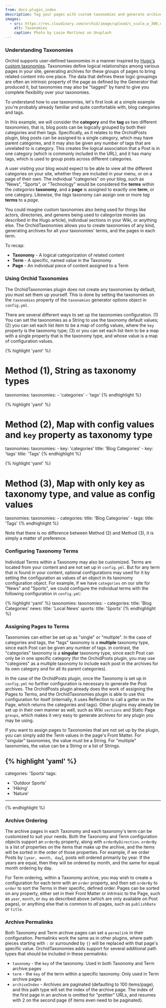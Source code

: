 ```yaml
---
from: docs.plugin_index
description: Tag your pages with custom taxonomies and generate archives and landing pages for your taxonomy groups.
images:
  - src: https://res.cloudinary.com/orchid/image/upload/c_scale,w_300,e_blur:150/v1524973072/plugins/taxonomies.jpg
    alt: Taxonomies
    caption: Photo by Louie Martinez on Unsplash
---
```


### Understanding Taxonomies

Orchid supports user-defined taxonomies in a manner inspired by 
[Hugo's custom taxonomies](https://gohugo.io/content-management/taxonomies/). Taxonomies define logical relationships
among various pages in your site, generating archives for these groups of pages to bring related content into one place.
The data that defines these logic groupings are often an intrinsic property of the page as defined by the Generator that
produced it, but taxonomies may also be "tagged" by hand to give you complete flexibility over your taxonomies. 

To understand how to use taxonomies, let's first look at a simple example you're probably already familiar and quite
comfortable with, blog categories and tags. 

In this example, we will consider the **category** and the **tag** as two different _taxonomies_, that is, blog posts 
can be logically grouped by both their categories and their tags. Specifically, as it relates to the OrchidPosts plugin,
blog posts can be assigned to a single category, which may have parent categories, and it may also be given any number
of tags that are unrelated to is category. This creates the logical association that a Post is in one category (which
is commonly included in the URL), and it has many tags, which is used to group posts across different categories. 

A user visiting your blog would expect to be able to view all the different categories on your site, whether they are 
included in your menu, or on a page of their own. The individual "categories" on your blog, such as "News", "Sports", 
or "Technology" would be considered the **terms** within the _categories_ **taxonomy**, and a **page** is assigned to 
exactly one **term**, or one category. Likewise, the _tags_ taxonomy can assign one or more  _tag_ **terms** to a 
_page_.

You could imagine custom taxonomies also being used for things like actors, directories, and generes being used to 
categorize movies (as described in the Hugo article), individual sections in your Wiki, or anything else. The 
OrchidTaxonomies allows you to create taxonomies of any kind, generating archives for all your taxonomies' terms, and 
the pages in each term.

To recap:

- **Taxonomy** - A logical categorization of related content
- **Term** - A specific, named value in the Taxonomy
- **Page** - An individual piece of content assigned to a Term

### Using Orchid Taxonomies

The OrchidTaxonomies plugin does not create any taxonomies by default, you must set them up yourself. This is done by
setting the taxonomies on the `taxonomies` property of the `taxonomies` generator options object in `config.yml`.

There are several different ways to set up the taxonomies configuration. (1) You can set the taxonomies as a String to 
use the taxonomy default values; (2) you can set each list item to be a map of config values, where the `key` property 
is the taxonomy type; (3) or you can set each list item to be a map with a single property that is the taxonomy type, 
and whose value is a map of configuration values. 

{% highlight 'yaml' %}
# Method (1), String as taxonomy types
taxonomies: 
  taxonomies:
    - 'categories'
    - 'tags'
{% endhighlight %}

{% highlight 'yaml' %}
# Method (2), Map with config values and `key` property as taxonomy type
taxonomies: 
  taxonomies:
    - key: 'categories'
      title: 'Blog Categories'
    - key: 'tags'
      title: 'Tags'
{% endhighlight %}

{% highlight 'yaml' %}
# Method (3), Map with only key as taxonomy type, and value as config values
taxonomies: 
  taxonomies:
    - categories: 
        title: 'Blog Categories'
    - tags:
        title: 'Tags'
{% endhighlight %}

Note that there is no difference between Method (2) and Method (3), it is simply a matter of preference.

### Configuring Taxonomy Terms

Individual Terms within a Taxonomy may also be customized. Terms are located from your content and are not set up in
`config.yml`. But for any term that _is_ found in your content, optional configurations may used for it by setting the
configuration as values of an object in its taxonomy configuration object. For example, if we have `categories` on our
site for "News" and "Sports", we could configure the individual terms with the following configuration in `config.yml`:

{% highlight 'yaml' %}
taxonomies: 
  taxonomies:
    - categories: 
        title: 'Blog Categories'
        news: 
          title: 'Local News'
        sports: 
          title: 'Sports'
{% endhighlight %}

### Assigning Pages to Terms

Taxonomies can either be set up as "single" or "multiple". In the case of categories and tags, the "tags" taxonomy is a 
**multiple** taxonomy type, since each Post can be given any number of tags. in contrast, the "categories" taxonomy is a
**singular** taxonomy type, since each Post can only be in one specific category (for the OrchidPosts plugin, you 
may use "categores" as a multiple taxonomy to include each post in the archives for its own category and for all its 
parent categories).

In the case of the OrchidPosts plugin, once the Taxonomy is set up in `config.yml` no further configuration is necessary
to generate the Post archives. The OrchidPosts plugin already does the work of assigning the Pages to Terms, and the 
OrchidTaxonomies plugin is able to use this configuration for itself (internally, it uses Reflection to call a getter on 
the Page, which returns the categories and tags). Other plugins may already be set up in their own manner as well, such 
as Wiki `sections` and Static Page `groups`, which makes it very easy to generate archives for any plugin you may be 
using. 

If you want to assign pages to Taxonomies that are not set up by the plugin, you can simply add the Term values in the
page's Front Matter. For "singular" taxonomies, the value must be a String. For "multiple" taxonomies, the value can be 
a String or a list of Strings.

{% highlight 'yaml' %}
---
categories: 'Sports'
tags:
  - 'Outdoor Sports'
  - 'Hiking'
  - 'Nature'
---
{% endhighlight %}

### Archive Ordering

The archive pages in each Taxonomy and each taxonomy's term can be customized to suit your needs. Both the Taxonomy and 
Term configuration objects support an `orderBy` property, along with `orderByDirection`. `orderBy` is a list of 
properties on the items that make up the archive, and the items will be sorted in the order of those properties. For 
example, if we order Posts by `[year, month, day`], posts will ordered primarily by year. If the years are equal, then 
they will be ordered by month, and the same for equal month ordering by day.

For Term ordering, within a Taxonomy archive, you may wish to create a configuration for each term with an `order` 
property, and then set `orderBy` to `order` to sort the Terms in their specific, defined order. Pages can be sorted on
any property, either set in their Front Matter or intrinsic to the Page, such as `year`, `month`, or `day` as described 
above (which are only available on Post pages), or anything else that is common to _all_ pages, such as `publishDate`
or `title`.

### Archive Permalinks

Both Taxonomy and Term archive pages can set a `permalink` in their configuration. Permalinks work the same as in other
plugins, where path pieces starting with `:` or surrounded by `{}` will be replaced with that page's specific value. 
OrchidTaxonomies adds support for several additional path types that should be included in these permalinks:

- `taxonomy` - the `key` of the taxonomy. Used in both Taxonomy and Term archive pages
- `term` - the `key` of the term within a specific taxonomy. Only used in Term archive pages
- `archiveIndex` - Archives are paginated (defaulting to 100 items/page), and this path type will set the index of the 
    archive page. The index of the first page in an archive is omitted for "prettier" URLs, and resumes with 2 on the
    second page (if items even need to be paginated).